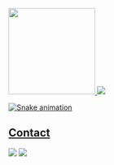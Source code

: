 </br>

 <div>
  <a href="https://github.com/AlehKhvasko">
   <img  height="170" src="https://github-readme-stats.vercel.app/api/top-langs/?username=AlehKhvasko&layout=compact&langs_count=16&theme=dark"/>
  <img  src="https://github-readme-stats.vercel.app/api?username=AlehKhvasko&show_icons=false&theme=dark&include_all_commits=true&count_private=true&hide=issues"/>
</div>


 ![Snake animation](https://github.com/eagrundy/eagrundy/blob/output/github-contribution-grid-snake.svg)
## Contact 
<div> 
  <a href="https://www.linkedin.com/in/aleh-khvasko/" target="_blank"><img src="https://img.shields.io/badge/-LinkedIn-%230077B5?style=for-the-badge&logo=linkedin&logoColor=white" target="_blank"></a>
  <a href = "mailto: dev.khvasko@gmail.com"><img src="https://img.shields.io/badge/-Gmail-%23333?style=for-the-badge&logo=gmail&logoColor=white" target="_blank"></a>
 </br>
</br>
